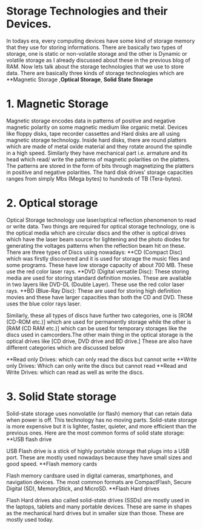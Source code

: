 # Storage Technologies and their Devices.
In todays era, every computing devices have some kind of storage memory that they use for storing informations. There are basically two types of storage, one is static or non-volatile storage and the other is Dynamic or volatile storage as I already discussed about these in the previous blog of RAM. Now lets talk about the storage technologies that we use to store data. There are basically three kinds of storage technologies which are **Magnetic Storage ,**Optical Storage**, **Solid State Storage**
# 1. Magnetic Storage 
Magnetic storage encodes data in patterns of positive and negative magnetic polarity on some magnetic medium like organic metal. Devices like floppy disks, tape recorder cassettes and Hard disks are all using magnetic storage technology. Inside hard disks, there are round platters which are made of metal oxide material and they rotate around the spindle in a high speed. Similarly they have mechanical part i.e. armature and its head which read/ write the patterns of magnetic polarities on the platters. The patterns are stored in the form of bits through magnetizing the platters in positive and negative polarities. The hard disk drives’ storage capacities ranges from simply Mbs (Mega bytes) to hundreds of TB (Tera-bytes).
# 2. Optical storage
Optical Storage technology use laser/optical reflection phenomenon to read or write data. Two things are required for optical storage technology, one is the optical media which are circular discs and the other is optical drives which have the laser beam source for lightening and the photo diodes for generating the voltages patterns when the reflection beam hit on these.
There are three types of Discs using nowadays:
**CD (Compact Disc) which was firstly discovered and it is used for storage the music files and some programs. These have low storage capacity of about 700 MB. These use the red color laser rays. 
**DVD (Digital versatile Disc): These storing media are used for storing standard definition movies. These are available in two layers like DVD-DL (Double Layer). These use the red color laser rays. 
**BD (Blue-Ray Disc): These are used for storing high definition movies and these have larger capacities than both the CD and DVD. These uses the blue color rays laser. 

Similarly, these all types of discs have further two categories, one is [ROM (CD-ROM etc.)] which are used for permanently storage while the other is [RAM (CD RAM etc.)] which can be used for temporary storages like the discs used in camcorders.The other main thing in the optical storage is the optical drives like [CD drive, DVD drive and BD drive.] These are also have different categories which are discussed below

**Read only Drives: which can only read the discs but cannot write
**Write only Drives: Which can only write the discs but cannot read
**Read and Write Drives: which can read as well as write the discs.
# 3. Solid State storage

Solid-state storage uses nonvolatile (or flash) memory that can retain data when power is off. This technology has no moving parts. Solid-state storage is more expensive but it is lighter, faster, quieter, and more efficient than the previous ones. Here are the most common forms of solid state storage:
**USB flash drive

USB Flash drive is a stick of highly portable storage that plugs into a USB port. These are mostly used nowadays because they have small sizes and good speed.
**Flash memory cards

Flash memory cardsare used in digital cameras, smartphones, and navigation devices. The most common formats are CompactFlash, Secure Digital (SD), MemoryStick, and MicroSD.
**Flash Hard drives

Flash Hard drives also called solid-state drives (SSDs) are mostly used in the laptops, tablets and many portable devices. These are same in shapes as the mechanical hard drives but in smaller size than those. These are mostly used today.
